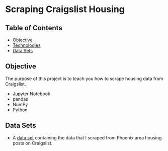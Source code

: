 # Scraping Craigslist Housing

## Table of Contents
* [Objective](#objective)
* [Technologies](#technologies)
* [Data Sets](#data-sets)

## Objective
The purpose of this project is to teach you how to scrape housing data from Craigslist.

- Jupyter Notebook
- pandas
- NumPy
- Python

## Data Sets
- A [data set](https://github.com/angelicadietzel/scraping-craigslist-housing/blob/main/scraping_craigslist_housing/phx_apts.csv) containing the data that I scraped from Phoenix area housing posts on Craigslist. 
